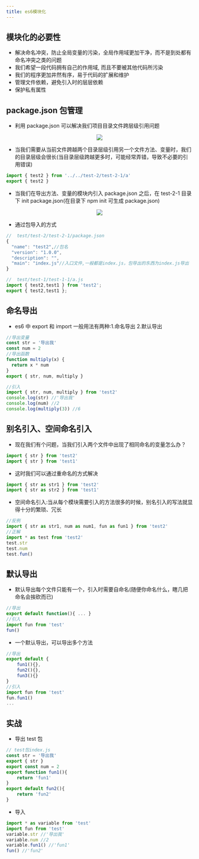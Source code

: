 ```yaml
---
title: es6模块化
---
```


## 模块化的必要性

- 解决命名冲突，防止全局变量的污染，全局作用域更加干净，而不是到处都有命名冲突之类的问题
- 我们希望一段代码拥有自己的作用域, 而且不要被其他代码所污染
- 我们的程序更加井然有序，易于代码的扩展和维护
- 管理文件依赖，避免引入时的层层依赖
- 保护私有属性

## package.json 包管理

- 利用 package.json 可以解决我们项目目录文件跨层级引用问题

<div style="text-align: center;">
  <img src="https://xjq-blog.oss-cn-shenzhen.aliyuncs.com/blog/es6module/lavel.png"/>
</div>

- 当我们需要从当前文件跨越两个目录层级引用另一个文件方法、变量时，我们的目录层级会很长(当目录层级跨越更多时，可能经常弄错，导致不必要的引用错误)

```js
import { test2 } from '../../test-2/test-2-1/a'
export { test2 }
```

- 当我们在导出方法、变量的模块内引入 package.json 之后，在 test-2-1 目录下 init package.json(在目录下 npm init 可生成 package.json)

<div style="text-align: center;">
  <img src="https://xjq-blog.oss-cn-shenzhen.aliyuncs.com/blog/es6module/package.png"/>
</div>

- 通过包导入的方式

```js
//  test/test-2/test-2-1/package.json
{
  "name": "test2",//包名
  "version": "1.0.0",
  "description": "",
  "main": "index.js"//入口文件,一般都是index.js，包导出的东西为index.js导出
}

//  test/test-1/test-1-1/a.js
import { test2,test1 } from 'test2';
export { test2,test1 };
```

## 命名导出

- es6 中 export 和 import 一般用法有两种:1.命名导出 2.默认导出

```js
//导出变量
const str = '导出我'
const num = 2
//导出函数
function multiply(x) {
  return x * num
}
export { str, num, multiply }

//引入
import { str, num, multiply } from 'test2'
console.log(str) //'导出我'
console.log(num) //2
console.log(multiply(3)) //6
```

## 别名引入、空间命名引入

- 现在我们有个问题，当我们引入两个文件中出现了相同命名的变量怎么办？

```js
import { str } from 'test2'
import { str } from 'test1'
```

- 这时我们可以通过重命名的方式解决

```js
import { str as str1 } from 'test2'
import { str as str2 } from 'test1'
```

- 空间命名引入:当从每个模块需要引入的方法很多的时候，别名引入的写法就显得十分的繁琐、冗长

```js
//反例
import { str as str1, num as num1, fun as fun1 } from 'test2'
//正解
import * as test from 'test2'
test.str
test.num
test.fun()
```

## 默认导出

- 默认导出每个文件只能有一个，引入时需要自命名(随便你命名什么，瞎几把命名会挨砍而已)

```js
//导出
export default function(){ ... }
//引入
import fun from 'test'
fun()
```

- 一个默认导出，可以导出多个方法

```js
//导出
export default {
    fun1(){},
    fun2(){},
    fun3(){}
}
//引入
import fun from 'test'
fun.fun1()
...
```

## 实战

- 导出 test 包

```js
// test包index.js
const str = '导出我'
export { str }
export const num = 2
export function fun1(){
    return 'fun1'
}
export default fun2(){
    return 'fun2'
}
```

- 导入

```js
import * as variable from 'test'
import fun from 'test'
variable.str //'导出我'
variable.num //2
variable.fun1() //'fun1'
fun() //'fun2'
```
